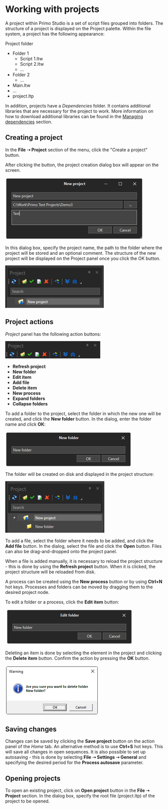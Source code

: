 # Working with projects

A project within Primo Studio is a set of script files grouped into folders. The structure of a project is displayed on the Project palette. Within the file system, a project has the following appearance:

Project folder

* Folder 1
  * Script 1.ltw
  * Script 2.ltw
  * …
* Folder 2
  * …
* Main.ltw
* …
* project.ltp

In addition, projects have a _Dependencies_ folder. It contains additional libraries that are necessary for the project to work. More information on how to download additional libraries can be found in the [Managing dependencies](https://docs.primo-rpa.ru/primo-rpa/primo-studio/projects/manage-dependencies) section.

## Creating a project

In the **File ➝ Project** section of the menu, click the "Create a project" button. 

After clicking the button, the project creation dialog box will appear on the screen.

![](<../../.gitbook/assets/CreateNewProject.png>)

In this dialog box, specify the project name, the path to the folder where the project will be stored and an optional comment. The structure of the new project will be displayed on the Project panel once you click the OK button.

![](<../../.gitbook/assets/PrjPanel-NewProject.png>)

## Project actions

_Project_ panel has the following action buttons:

![](<../../.gitbook/assets/Project-ActionButtons.png>)

* **Refresh project** 
* **New folder**
* **Edit item** 
* **Add file** 
* **Delete item** 
* **New process** 
* **Expand folders** 
* **Collapse folders** 

To add a folder to the project, select the folder in which the new one will be created, and click the **New folder** button. In the dialog, enter the folder name and click **ОК**:

![](<../../.gitbook/assets/NewFolder-Dialog.png>)

The folder will be created on disk and displayed in the project structure:

![](<../../.gitbook/assets/PrjPanel-NewFolder.png>)

To add a file, select the folder where it needs to be added, and click the **Add file** button. In the dialog, select the file and click the **Open** button. Files can also be drag-and-dropped onto the project panel.

When a file is added manually, it is necessary to reload the project structure - this is done by using the **Refresh project** button. When it is clicked, the project structure will be reloaded from disk.

A process can be created using the **New process** button or by using **Ctrl+N** hot keys.
Processes and folders can be moved by dragging them to the desired project node.

To edit a folder or a process, click the **Edit item** button:

![](<../../.gitbook/assets/EditFolder-Dialog.png>)

Deleting an item is done by selecting the element in the project and clicking the **Delete item** button. Confirm the action by pressing the **OK** button.

![](<../../.gitbook/assets/DeleteFolder-Warning.png>)

## Saving changes

Changes can be saved by clicking the **Save project** button on the action panel of the _Home_ tab. An alternative method is to use **Ctrl+S** hot keys. This will save all changes in open sequences.
It is also possible to set up autosaving - this is done by selecting **File ➝ Settings ➝ General** and specifying the desired period for the **Process autosave** parameter. 

## Opening projects

To open an existing project, click on **Open project** button in the **File ➝ Project** section. In the dialog box, specify the root file (project.ltp) of the project to be opened.

